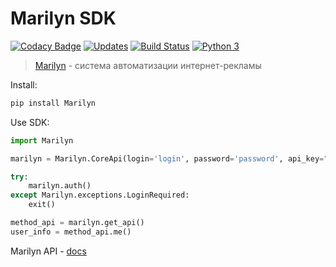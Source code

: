 # Marilyn SDK

[![Codacy Badge](https://api.codacy.com/project/badge/Grade/c678589e9d2049299b94ede88010c1b6)](https://www.codacy.com/app/skar404/marilyn?utm_source=github.com&amp;utm_medium=referral&amp;utm_content=skar404/marilyn&amp;utm_campaign=Badge_Grade)
[![Updates](https://pyup.io/repos/github/skar404/marilyn/shield.svg)](https://pyup.io/repos/github/skar404/marilyn/)
[![Build Status](https://travis-ci.org/skar404/marilyn.svg?branch=master)](https://travis-ci.org/skar404/marilyn)
[![Python 3](https://pyup.io/repos/github/skar404/marilyn/python-3-shield.svg)](https://pyup.io/repos/github/skar404/marilyn/)

> [Marilyn](https://mymarilyn.ru) - система автоматизации интернет-рекламы


Install:
```bash
pip install Marilyn
```

Use SDK:
```python
import Marilyn

marilyn = Marilyn.CoreApi(login='login', password='password', api_key="api-key")

try:
    marilyn.auth()
except Marilyn.exceptions.LoginRequired:
    exit()

method_api = marilyn.get_api()
user_info = method_api.me()
```


Marilyn API - [docs](https://api-doc.mymarilyn.ru/)
